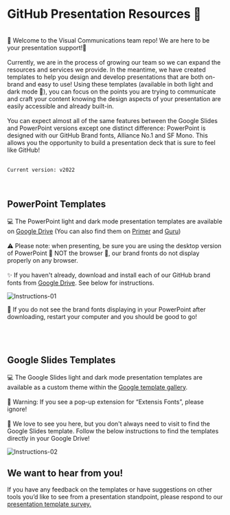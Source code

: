 # GitHub Presentation Resources 🥳
<br>
🍍 Welcome to the Visual Communications team repo! We are here to be your presentation support!🍍
<br> 
<br>
Currently, we are in the process of growing our team so we can expand the resources and services we provide. In the meantime, we have created templates to help you design and develop presentations that are both on-brand and easy to use! Using these templates (available in both light and dark mode 🎉), you can focus on the points you are trying to communicate and craft your content knowing the design aspects of your presentation are easily accessible and already built-in. 
<br>
<br>
You can expect almost all of the same features between the Google Slides and PowerPoint versions except one distinct difference: PowerPoint is designed with our GitHub Brand fonts, Alliance No.1 and SF Mono. This allows you the opportunity to build a presentation deck that is sure to feel like GitHub! 
<br>
<br>

`Current version: v2022`

<br>

## PowerPoint Templates 
💻 The PowerPoint light and dark mode presentation templates are available on [Google Drive](https://drive.google.com/drive/folders/1VWvx1oprxuXhyat1b3quiHxyv-g1G2SN) (You can also find them on [Primer](https://primer.style/presentations/presentation-formats/powerpoint) and [Guru](https://app.getguru.com/card/ik88kdLT/Accessing-and-using-slide-GitHub-Presentation-Template)) 
<br><br>
⚠️ Please note: when presenting, be sure you are using the desktop version of PowerPoint 🚫 NOT the browser 🚫, our brand fronts do not display properly on any browser.
<br><br>
✨ If you haven't already, download and install each of our GitHub brand fonts from [Google Drive](https://drive.google.com/drive/folders/1TmYHs5tFFelXqDXlNQ9u1UV_0RSTkyE5). See below for instructions.
<br>

![Instructions-01](https://user-images.githubusercontent.com/88731352/172300644-06a2b589-d921-492c-b518-b8a7887d5468.png)


🌟 If you do not see the brand fonts displaying in your PowerPoint after downloading, restart your computer and you should be good to go! 
<br>
<br>
<br>
<br> 

## Google Slides Templates
💻 The Google Slides light and dark mode presentation templates are available as a custom theme within the [Google template gallery](https://docs.google.com/presentation/u/0/?ftv=1&tgif=d).
<br><br>
🚨 Warning: If you see a pop-up extension for “Extensis Fonts”, please ignore!
<br><br>
🌸 We love to see you here, but you don't always need to visit to find the Google Slides template. Follow the below instructions to find the templates directly in your Google Drive! 

![Instructions-02](https://user-images.githubusercontent.com/88731352/172302259-284eab5f-1207-4638-bb55-77b3e99a6e70.png)



## We want to hear from you! 
If you have any feedback on the templates or have suggestions on other tools you’d like to see from a presentation standpoint, please respond to our [presentation template survey.](https://docs.google.com/forms/d/e/1FAIpQLSf5NaHclDltYg7-n_NspxDDGsesYvrCJG-nP4YoGqT3sme0JA/viewform) 


